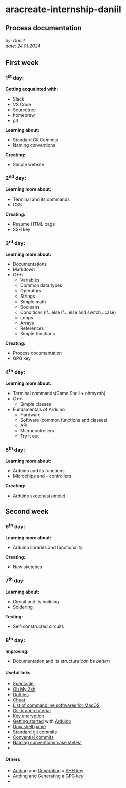 # aracreate-internship-daniil
## Process documentation
###### by: Daniil<br />date: 24.01.2024
## First week
### 1<sup>st</sup> day:
**Getting acquainted with:**
+ Slack
+ VS Code
+ Sourcetree
+ homebrew
+ git

**Learning about:**
+ Standard Git Commits
+ Naming conventions

**Creating:**
+ Simple website

### 2<sup>nd</sup> day:

**Learning more about:**
+ Terminal and its commands
+ CSS

**Creating:**
+ Resume HTML page
+ SSH key

### 3<sup>rd</sup> day:

**Learning more about:**
+ Documentations
+ Markdown
+ С++:
    + Variables
    + Common data types
    + Operators
    + Strings
    + Simple math
    + Booleans
    + Conditions (if.. else if... else and switch...case)
    + Loops
    + Arrays
    + References
    + Simple functions

**Creating:**
+ Process documentation
+ GPG key

### 4<sup>th</sup> day:

**Learning more about:**
+ Terminal commands(Game Shell + ohmyzsh)
+ C++:
    + Simple classes
+ Fundamentals of Arduino
    + Hardware
    + Software (common functions and classes)
    + API
    + Microcontrollers
    + Try it out

### 5<sup>th</sup> day:

**Learning more about:**
+ Arduino and its functions
+ Microchips and - controllers

**Creating:**
+ Arduino sketches(simple)

## Second week
### 6<sup>th</sup> day:

**Learning more about:**
+ Arduino libraries and functionality

**Creating:**
+ New sketches

### 7<sup>th</sup> day:

**Learning about:**
+ Circuit and its building
+ Soldering

**Testing:**
+ Self-constructed circuits

### 8<sup>th</sup> day:

**Improving:**
+ Documentation and its structure(_can be better_)


#### Useful links
+ [Spectacle](https://github.com/eczarny/spectacle "")
+ [Oh My Zsh](https://ohmyz.sh/ "")
+ [Dotfiles](https://github.com/webpro/awesome-dotfiles "")
+ [Cheat](https://github.com/cheat/cheat "")
+ [List of commandline softwares for MacOS](https://github.com/phmullins/awesome-macos-commandline "")
+ [Git-branch tutorial](https://learngitbranching.js.org/ "")
+ [Key encryption](https://www.youtube.com/watch?v=AQDCe585Lnc "")
+ [Getting started](https://docs.arduino.cc/learn/starting-guide/getting-started-arduino/ "") with [Arduino](https://www.tutorialspoint.com/arduino/index.htm "")
+ [Unix shell game](https://github.com/phyver/GameShell "")
+ [Standard git commits](https://cbea.ms/git-commit/ "")
+ [Convential commits](https://www.conventionalcommits.org/en/v1.0.0/ "")
+ [Naming conventions(case styles)](https://vibhas1892.medium.com/case-styles-4347dec31310 "")
+ 
 


#### Others
+ [Adding](https://docs.github.com/en/authentication/connecting-to-github-with-ssh/adding-a-new-ssh-key-to-your-github-account "") and [Generating](https://docs.github.com/en/authentication/connecting-to-github-with-ssh/generating-a-new-ssh-key-and-adding-it-to-the-ssh-agent "") a [SHH key](https://docs.github.com/en/authentication/connecting-to-github-with-ssh/about-ssh "")
+ [Adding](https://docs.github.com/en/authentication/managing-commit-signature-verification/adding-a-gpg-key-to-your-github-account "") and [Generating](https://docs.github.com/en/authentication/managing-commit-signature-verification/generating-a-new-gpg-key "") a [GPG key](https://www.privex.io/articles/what-is-gpg "")
+
